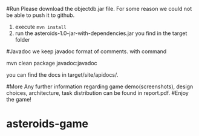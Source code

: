 #Run
Please download the objectdb.jar file. For some reason we could not be able to push it to github.
1. execute `mvn install`
2. run the asteroids-1.0-jar-with-dependencies.jar you find in the target folder

#Javadoc
we keep javadoc format of comments. with command

mvn clean package javadoc:javadoc

you can find the docs in target/site/apidocs/.

#More
Any further information regarding game demo(screenshots), design choices, architecture, task distribution can be found in report.pdf.
#Enjoy the game!
# asteroids-game

